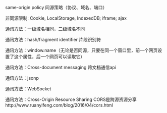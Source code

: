 
<p>same-origin policy 同源策略（协议、域名、端口）</p>

<p>非同源限制: Cookie, LocalStorage, IndexedDB; iframe; ajax</p>

<p>通讯方法：一级域名相同，二级域名不同</p>
<script>
// Cookie 通过设置document.domain
document.domain = 'example.com';
document.cookie = 'name=value; domain=example.com';
// iframe 默认可以操作
document.getElementById('iframe').contentWindow.document;
window.parent.document.body;
</script>

<p>通讯方法：hash/fragment identifier 片段识别符</p>
<script>
// iframe 通过监听hashchange事件
document.getElementById('iframe').src += '#' + hash;
parent.location.href += '#' + hash;
window.onhashchange = function(){
    console.log(window.location.hash);
};
</script>

<p>通讯方法：window.name（无论是否同源，只要在同一个窗口里，前一个网页设置了这个属性，后一个网页可以读取它）</p>
<script>
// iframe 不同源子窗口写入window.name，子窗口跳回同源主域后，主窗口可以读取子窗口window.name
window.name = 'somedata'; //子窗口
document.getElementById('iframe').contentWindow.name; //主窗口
</script>

<p>通讯方法：Cross-document messaging 跨文档通信api</p>
<script>
// iframe 主窗口子窗口发送消息，通过message事件监听对方的消息
document.getElementById('iframe').contentWindow.postMessage('somedata', '*');
window.parent.postMessage('somedata', '*');
window.addEventListener('message', function(e){
    console.log(e);
}, false);
// 由于somedata可以为任意数据类型，Cookie, LocalStorage, IndexedDB均可传送
</script>

<p>通讯方法：jsonp</p>
<script>
// ajax 使用jsonp
$.ajax({
    url: 'http://example.com/get.php?',
    success: function(json){
        console.log(json);
    }
});
</script>

<p>通讯方法：WebSocket</p>

<p>通讯方法：Cross-Origin Resource Sharing CORS是跨源资源分享
http://www.ruanyifeng.com/blog/2016/04/cors.html</p>



